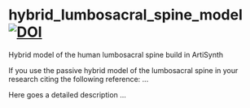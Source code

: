 # hybrid_lumbosacral_spine_model [![DOI](https://zenodo.org/badge/DOI/10.5281/zenodo.4453703.svg)](https://doi.org/10.5281/zenodo.4453703) 

Hybrid model of the human lumbosacral spine build in ArtiSynth



If you use the passive hybrid model of the lumbosacral spine in your research citing the following reference: 
...

Here goes a detailed description ...
